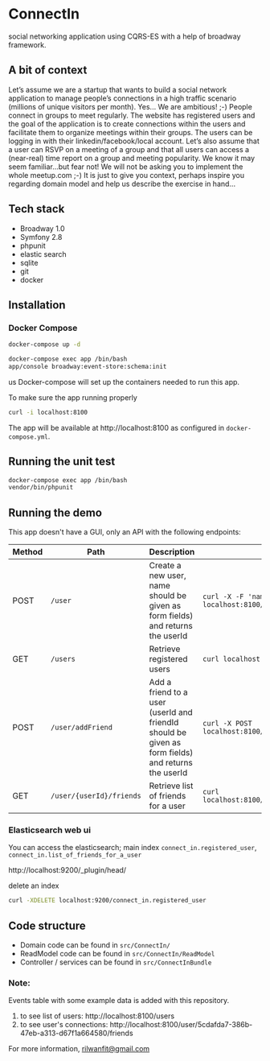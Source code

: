 # ConnectIn
social networking application using CQRS-ES with a help of broadway framework.

## A bit of context
Let’s assume we are a startup that wants to build a social network application to manage
people’s connections in a high traffic scenario (millions of unique visitors per month).
Yes... We are ambitious! ;-)
People connect in groups to meet regularly. The website has registered users and the
goal of the application is to create connections within the users and facilitate them to
organize meetings within their groups. The users can be logging in with their
linkedin/facebook/local account.
Let’s also assume that a user can RSVP on a meeting of a group and that all users can
access a (near-real) time report on a group and meeting popularity.
We know it may seem familiar...but fear not! We will not be asking you to implement the
whole meetup.com ;-)
It is just to give you context, perhaps inspire you regarding domain model and help us
describe the exercise in hand...

## Tech stack
- Broadway 1.0
- Symfony 2.8
- phpunit
- elastic search
- sqlite
- git
- docker

## Installation

### Docker Compose

```sh
docker-compose up -d

docker-compose exec app /bin/bash
app/console broadway:event-store:schema:init
```
us
Docker-compose will set up the containers needed to run this app.

To make sure the app running properly
```sh
curl -i localhost:8100
```

The app will be available at http://localhost:8100 as configured in `docker-compose.yml`.

## Running the unit test
```sh
docker-compose exec app /bin/bash
vendor/bin/phpunit
```

## Running the demo

This app doesn't have a GUI, only an API with the following endpoints:

| Method | Path | Description | Action |
|--------|------|-------------| ------- |
| POST | `/user` | Create a new user, name should be given as form fields) and returns the userId | ```curl -X -F 'name=$name' POST localhost:8100/user ``` |
| GET | `/users` | Retrieve registered users  | ``` curl localhost:8100/users ```
| POST | `/user/addFriend` | Add a friend to a user (userId and friendId should be given as form fields) and returns the userId| ``` curl -X POST localhost:8100/user/addFriend ``` |
| GET | `/user/{userId}/friends` | Retrieve list of friends for a user  | ``` curl localhost:8100/user/$userId/friends ```

### Elasticsearch web ui

You can access the elasticsearch; 
main index `connect_in.registered_user`, `connect_in.list_of_friends_for_a_user`

http://localhost:9200/_plugin/head/

delete an index
```sh
curl -XDELETE localhost:9200/connect_in.registered_user
```

## Code structure

- Domain code can be found in `src/ConnectIn/`
- ReadModel code can be found in `src/ConnectIn/ReadModel`
- Controller / services can be found in `src/ConnectInBundle`

### Note:
Events table with some example data is added with this repository.
1. to see list of users: http://localhost:8100/users
2. to see user's connections: http://localhost:8100/user/5cdafda7-386b-47eb-a313-d67f1a664580/friends



For more information, rilwanfit@gmail.com